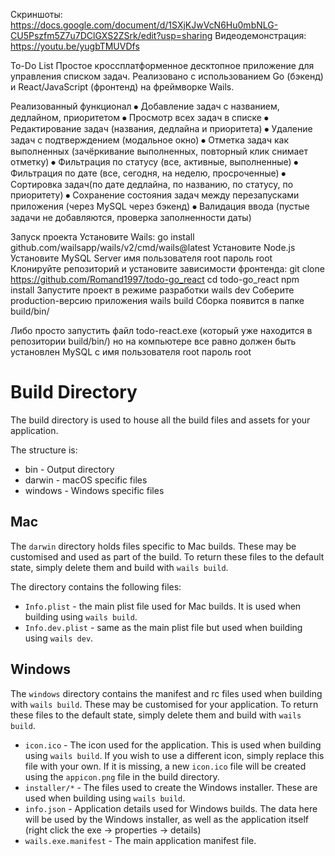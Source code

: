 Скриншоты:
https://docs.google.com/document/d/1SXjKJwVcN6Hu0mbNLG-CU5Pszfm5Z7u7DClGXS2ZSrk/edit?usp=sharing
Видеодемонстрация:
https://youtu.be/yugbTMUVDfs

To-Do List
Простое кроссплатформенное десктопное приложение для управления списком задач.
Реализовано с использованием Go (бэкенд) и React/JavaScript (фронтенд) на фреймворке Wails.

Реализованный функционал
⦁	Добавление задач с названием, дедлайном, приоритетом
⦁	Просмотр всех задач в списке
⦁	Редактирование задач (названия, дедлайна и приоритета)
⦁	Удаление задач с подтверждением (модальное окно)
⦁	Отметка задач как выполненных (зачёркивание выполненных, повторный клик снимает отметку)
⦁	Фильтрация по статусу (все, активные, выполненные)
⦁	Фильтрация по дате (все, сегодня, на неделю, просроченные)
⦁	Сортировка задач(по дате дедлайна, по названию, по статусу, по приоритету)
⦁	Сохранение состояния задач между перезапусками приложения (через MySQL через бэкенд)
⦁	Валидация ввода (пустые задачи не добавляются, проверка заполненности даты)

Запуск проекта
Установите Wails:
go install github.com/wailsapp/wails/v2/cmd/wails@latest
Установите Node.js
Установите MySQL Server имя пользователя root пароль root
Клонируйте репозиторий и установите зависимости фронтенда:
git clone https://github.com/Romand1997/todo-go_react
cd todo-go_react
npm install
Запустите проект в режиме разработки
wails dev
Соберите production-версию приложения
wails build
Сборка появится в папке build/bin/

Либо просто запустить файл todo-react.exe (который уже находится в репозитории build/bin/) но на компьютере все равно должен быть установлен MySQL с имя пользователя root пароль root

# Build Directory

The build directory is used to house all the build files and assets for your application. 

The structure is:

* bin - Output directory
* darwin - macOS specific files
* windows - Windows specific files

## Mac

The `darwin` directory holds files specific to Mac builds.
These may be customised and used as part of the build. To return these files to the default state, simply delete them
and
build with `wails build`.

The directory contains the following files:

- `Info.plist` - the main plist file used for Mac builds. It is used when building using `wails build`.
- `Info.dev.plist` - same as the main plist file but used when building using `wails dev`.

## Windows

The `windows` directory contains the manifest and rc files used when building with `wails build`.
These may be customised for your application. To return these files to the default state, simply delete them and
build with `wails build`.

- `icon.ico` - The icon used for the application. This is used when building using `wails build`. If you wish to
  use a different icon, simply replace this file with your own. If it is missing, a new `icon.ico` file
  will be created using the `appicon.png` file in the build directory.
- `installer/*` - The files used to create the Windows installer. These are used when building using `wails build`.
- `info.json` - Application details used for Windows builds. The data here will be used by the Windows installer,
  as well as the application itself (right click the exe -> properties -> details)
- `wails.exe.manifest` - The main application manifest file.